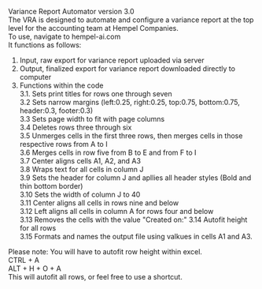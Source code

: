Variance Report Automator version 3.0  
The VRA is designed to automate and configure a variance report at the top level for the accounting team at Hempel Companies.  
To use, navigate to hempel-ai.com  
It functions as follows:  
1. Input, raw export for variance report uploaded via server  
2. Output, finalized export for variance report downloaded directly to computer
3. Functions within the code  
   3.1. Sets print titles for rows one through seven  
   3.2  Sets narrow margins (left:0.25, right:0.25, top:0.75, bottom:0.75, header:0.3, footer:0.3)  
   3.3  Sets page width to fit with page columns  
   3.4  Deletes rows three through six  
   3.5  Unmerges cells in the first three rows, then merges cells in those respective rows from A to I  
   3.6  Merges cells in row five from B to E and from F to I  
   3.7  Center aligns cells A1, A2, and A3  
   3.8  Wraps text for all cells in column J  
   3.9  Sets the header for column J and apllies all header styles (Bold and thin bottom border)  
   3.10  Sets the width of column J to 40  
   3.11  Center aligns all cells in rows nine and below  
   3.12  Left aligns all cells in column A for rows four and below  
   3.13  Removes the cells with the value "Created on:"
   3.14  Autofit height for all rows  
   3.15  Formats and names the output file using valkues in cells A1 and A3.

Please note: You will have to autofit row height within excel.  
CTRL + A  
ALT + H + O + A  
This will autofit all rows, or feel free to use a shortcut.
